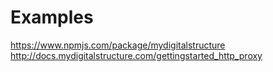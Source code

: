 Examples
========

https://www.npmjs.com/package/mydigitalstructure
http://docs.mydigitalstructure.com/gettingstarted_http_proxy



